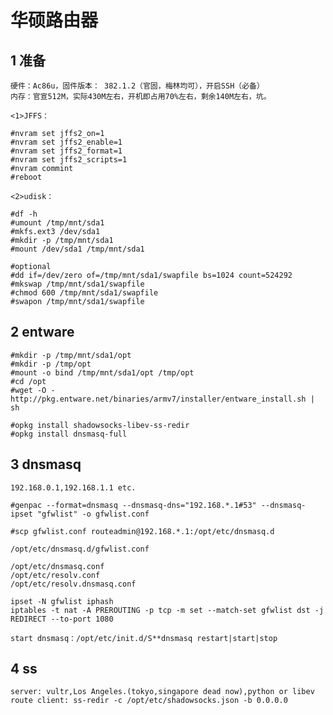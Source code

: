 # 华硕路由器
## 1 准备

	硬件：Ac86u，固件版本： 382.1.2（官固，梅林均可），开启SSH（必备）
	内存：官宣512M，实际430M左右，开机即占用70%左右，剩余140M左右，坑。
	
	<1>JFFS：

	#nvram set jffs2_on=1
	#nvram set jffs2_enable=1
	#nvram set jffs2_format=1
	#nvram set jffs2_scripts=1
	#nvram commint
	#reboot

	<2>udisk：
	
	#df -h
	#umount /tmp/mnt/sda1
	#mkfs.ext3 /dev/sda1		
	#mkdir -p /tmp/mnt/sda1
	#mount /dev/sda1 /tmp/mnt/sda1
	
	#optional
	#dd if=/dev/zero of=/tmp/mnt/sda1/swapfile bs=1024 count=524292
	#mkswap /tmp/mnt/sda1/swapfile
	#chmod 600 /tmp/mnt/sda1/swapfile
	#swapon /tmp/mnt/sda1/swapfile

	
## 2 entware

	#mkdir -p /tmp/mnt/sda1/opt
	#mkdir -p /tmp/opt
	#mount -o bind /tmp/mnt/sda1/opt /tmp/opt
	#cd /opt
	#wget -O - http://pkg.entware.net/binaries/armv7/installer/entware_install.sh | sh
	
	#opkg install shadowsocks-libev-ss-redir
	#opkg install dnsmasq-full


## 3 dnsmasq
	192.168.0.1,192.168.1.1 etc.

	#genpac --format=dnsmasq --dnsmasq-dns="192.168.*.1#53" --dnsmasq-ipset "gfwlist" -o gfwlist.conf

	#scp gfwlist.conf routeadmin@192.168.*.1:/opt/etc/dnsmasq.d

	/opt/etc/dnsmasq.d/gfwlist.conf

	/opt/etc/dnsmasq.conf
	/opt/etc/resolv.conf
	/opt/etc/resolv.dnsmasq.conf

	ipset -N gfwlist iphash
	iptables -t nat -A PREROUTING -p tcp -m set --match-set gfwlist dst -j REDIRECT --to-port 1080

	start dnsmasq：/opt/etc/init.d/S**dnsmasq restart|start|stop

## 4 ss
	server: vultr,Los Angeles.(tokyo,singapore dead now),python or libev
	route client: ss-redir -c /opt/etc/shadowsocks.json -b 0.0.0.0
	

	

	
	

